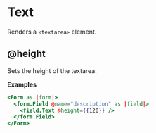 # Text

Renders a `<textarea>` element.

## @height

Sets the height of the textarea.

**Examples**

```hbs
<Form as |form|>
  <form.Field @name="description" as |field|>
    <field.Text @height={{120}} />
  </form.Field>
</Form>
```
